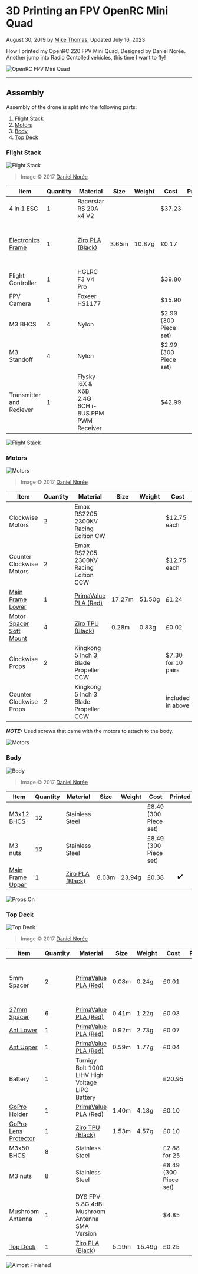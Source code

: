 # 3D Printing an FPV OpenRC Mini Quad

August 30, 2019 by [Mike Thomas](https://github.com/mikepthomas),
Updated July 16, 2023

How I printed my OpenRC 220 FPV Mini Quad, Designed by Daniel Norée. Another jump into Radio Contolled vehicles, this time I want to fly!

![OpenRC FPV Mini Quad](https://github.com/mikepthomas/mikepthomas.github.io/raw/develop/src/img/openrc-mini-quad/mini-quad-hero.jpg)

---

## Assembly

Assembly of the drone is split into the following parts:

1. [Flight Stack](#flight-stack)
2. [Motors](#motors)
3. [Body](#body)
4. [Top Deck](#top-deck)

### Flight Stack

![Flight Stack](https://cdn.thingiverse.com/renders/26/51/4f/9f/11/fb69c74314b1c4dd86291f720344c80b_preview_featured.jpg)

> Image &copy; 2017 [Daniel Norée](https://danielnoree.com/)

| Item                                                                 | Quantity | Material                                               | Size  | Weight | Cost                  |      Printed       | Notes                                                  |
| -------------------------------------------------------------------- | -------- | ------------------------------------------------------ | ----- | ------ | --------------------- | :----------------: | ------------------------------------------------------ |
| 4 in 1 ESC                                                           | 1        | Racerstar RS 20A x4 V2                                 |       |        | $37.23                |                    |                                                        |
| [Electronics Frame](https://www.thingiverse.com/thing:2037868/files) | 1        | [Ziro PLA (Black)](printer-filament.md#ziro-pla-black) | 3.65m | 10.87g | £0.17                 | :heavy_check_mark: | Originally printed in red but it broke during assembly |
| Flight Controller                                                    | 1        | HGLRC F3 V4 Pro                                        |       |        | $39.80                |                    |                                                        |
| FPV Camera                                                           | 1        | Foxeer HS1177                                          |       |        | $15.90                |                    |                                                        |
| M3 BHCS                                                              | 4        | Nylon                                                  |       |        | $2.99 (300 Piece set) |                    |                                                        |
| M3 Standoff                                                          | 4        | Nylon                                                  |       |        | $2.99 (300 Piece set) |                    |                                                        |
| Transmitter and Reciever                                             | 1        | Flysky i6X & X6B 2.4G 6CH i-BUS PPM PWM Receiver       |       |        | $42.99                |                    |                                                        |

![Flight Stack](https://github.com/mikepthomas/mikepthomas.github.io/raw/develop/src/img/openrc-mini-quad/flight-stack.jpg)

### Motors

![Motors](https://cdn.thingiverse.com/renders/32/6d/40/f7/05/e722d113b2fb009ba3426204cb3afb86_preview_featured.jpg)

> Image &copy; 2017 [Daniel Norée](https://danielnoree.com/)

| Item                                                                       | Quantity | Material                                                       | Size   | Weight | Cost               |      Printed       | Notes                              |
| -------------------------------------------------------------------------- | -------- | -------------------------------------------------------------- | ------ | ------ | ------------------ | :----------------: | ---------------------------------- |
| Clockwise Motors                                                           | 2        | Emax RS2205 2300KV Racing Edition CW                           |        |        | $12.75 each        |                    |                                    |
| Counter Clockwise Motors                                                   | 2        | Emax RS2205 2300KV Racing Edition CCW                          |        |        | $12.75 each        |                    |                                    |
| [Main Frame Lower](https://danielnoree.com/openrc-fpv-mini-quad-v1-5/)     | 1        | [PrimaValue PLA (Red)](printer-filament.md#primavalue-pla-red) | 17.27m | 51.50g | £1.24              | :heavy_check_mark: |                                    |
| [Motor Spacer Soft Mount](https://www.thingiverse.com/thing:2037868/files) | 4        | [Ziro TPU (Black)](printer-filament.md#ziro-tpu-black)         | 0.28m  | 0.83g  | £0.02              | :heavy_check_mark: | Did not fit the motors I purchased |
| Clockwise Props                                                            | 2        | Kingkong 5 Inch 3 Blade Propeller CCW                          |        |        | $7.30 for 10 pairs |                    |                                    |
| Counter Clockwise Props                                                    | 2        | Kingkong 5 Inch 3 Blade Propeller CCW                          |        |        | included in above  |                    |                                    |

**_NOTE:_** Used screws that came with the motors to attach to the body.

![Motors](https://github.com/mikepthomas/mikepthomas.github.io/raw/develop/src/img/openrc-mini-quad/motors.jpg)

### Body

![Body](https://cdn.thingiverse.com/renders/9a/75/f9/fa/7d/cef882309c568e1bed7d872d4704287f_preview_featured.jpg)

> Image &copy; 2017 [Daniel Norée](https://danielnoree.com/)

| Item                                                                   | Quantity | Material                                               | Size  | Weight | Cost                  |      Printed       | Notes |
| ---------------------------------------------------------------------- | -------- | ------------------------------------------------------ | ----- | ------ | --------------------- | :----------------: | ----- |
| M3x12 BHCS                                                             | 12       | Stainless Steel                                        |       |        | £8.49 (300 Piece set) |                    |       |
| M3 nuts                                                                | 12       | Stainless Steel                                        |       |        | £8.49 (300 Piece set) |                    |       |
| [Main Frame Upper](https://danielnoree.com/openrc-fpv-mini-quad-v1-5/) | 1        | [Ziro PLA (Black)](printer-filament.md#ziro-pla-black) | 8.03m | 23.94g | £0.38                 | :heavy_check_mark: |       |

![Props On](https://github.com/mikepthomas/mikepthomas.github.io/raw/develop/src/img/openrc-mini-quad/props-on.jpg)

### Top Deck

![Top Deck](https://cdn.thingiverse.com/renders/e9/2e/ea/14/b2/82582c0da2d639c3dfffda954992fd8e_preview_featured.jpg)

> Image &copy; 2017 [Daniel Norée](https://danielnoree.com/)

| Item                                                                    | Quantity | Material                                                       | Size  | Weight | Cost                  |      Printed       | Notes                                |
| ----------------------------------------------------------------------- | -------- | -------------------------------------------------------------- | ----- | ------ | --------------------- | :----------------: | ------------------------------------ |
| 5mm Spacer                                                              | 2        | [PrimaValue PLA (Red)](printer-filament.md#primavalue-pla-red) | 0.08m | 0.24g  | £0.01                 | :heavy_check_mark: | Z scaled versions of the 27mm spacer |
| [27mm Spacer](https://danielnoree.com/openrc-fpv-mini-quad-v1-5/)       | 6        | [PrimaValue PLA (Red)](printer-filament.md#primavalue-pla-red) | 0.41m | 1.22g  | £0.03                 | :heavy_check_mark: |                                      |
| [Ant Lower](https://www.thingiverse.com/thing:2037868/files)            | 1        | [PrimaValue PLA (Red)](printer-filament.md#primavalue-pla-red) | 0.92m | 2.73g  | £0.07                 | :heavy_check_mark: |                                      |
| [Ant Upper](https://www.thingiverse.com/thing:2037868/files)            | 1        | [PrimaValue PLA (Red)](printer-filament.md#primavalue-pla-red) | 0.59m | 1.77g  | £0.04                 | :heavy_check_mark: |                                      |
| Battery                                                                 | 1        | Turnigy Bolt 1000 LIHV High Voltage LIPO Battery               |       |        | £20.95                |                    |                                      |
| [GoPro Holder](https://www.thingiverse.com/thing:2037868/files)         | 1        | [PrimaValue PLA (Red)](printer-filament.md#primavalue-pla-red) | 1.40m | 4.18g  | £0.10                 | :heavy_check_mark: |                                      |
| [GoPro Lens Protector](https://www.thingiverse.com/thing:2037868/files) | 1        | [Ziro TPU (Black)](printer-filament.md#ziro-tpu-black)         | 1.53m | 4.57g  | £0.10                 | :heavy_check_mark: |                                      |
| M3x50 BHCS                                                              | 8        | Stainless Steel                                                |       |        | £2.88 for 25          |                    |                                      |
| M3 nuts                                                                 | 8        | Stainless Steel                                                |       |        | £8.49 (300 Piece set) |                    |                                      |
| Mushroom Antenna                                                        | 1        | DYS FPV 5.8G 4dBi Mushroom Antenna SMA Version                 |       |        | $4.85                 |                    |                                      |
| [Top Deck](https://www.thingiverse.com/thing:2037868/files)             | 1        | [Ziro PLA (Black)](printer-filament.md#ziro-pla-black)         | 5.19m | 15.49g | £0.25                 | :heavy_check_mark: |                                      |

![Almost Finished](https://github.com/mikepthomas/mikepthomas.github.io/raw/develop/src/img/openrc-mini-quad/almost-finished.jpg)
